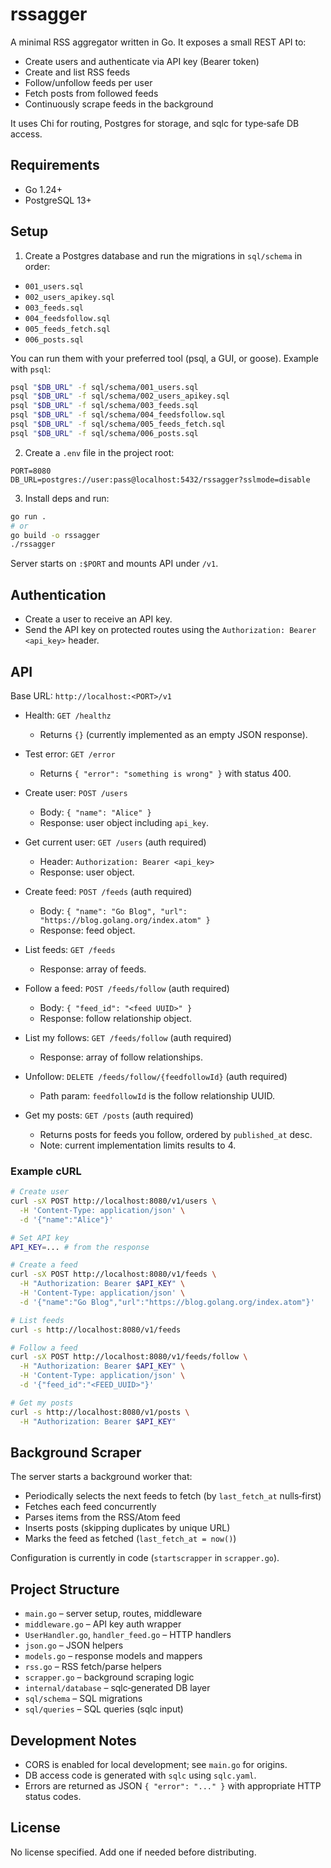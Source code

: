 # rssagger

A minimal RSS aggregator written in Go. It exposes a small REST API to:

- Create users and authenticate via API key (Bearer token)
- Create and list RSS feeds
- Follow/unfollow feeds per user
- Fetch posts from followed feeds
- Continuously scrape feeds in the background

It uses Chi for routing, Postgres for storage, and sqlc for type‑safe DB access.

## Requirements

- Go 1.24+
- PostgreSQL 13+

## Setup

1) Create a Postgres database and run the migrations in `sql/schema` in order:

- `001_users.sql`
- `002_users_apikey.sql`
- `003_feeds.sql`
- `004_feedsfollow.sql`
- `005_feeds_fetch.sql`
- `006_posts.sql`

You can run them with your preferred tool (psql, a GUI, or goose). Example with `psql`:

```bash
psql "$DB_URL" -f sql/schema/001_users.sql
psql "$DB_URL" -f sql/schema/002_users_apikey.sql
psql "$DB_URL" -f sql/schema/003_feeds.sql
psql "$DB_URL" -f sql/schema/004_feedsfollow.sql
psql "$DB_URL" -f sql/schema/005_feeds_fetch.sql
psql "$DB_URL" -f sql/schema/006_posts.sql
```

2) Create a `.env` file in the project root:

```env
PORT=8080
DB_URL=postgres://user:pass@localhost:5432/rssagger?sslmode=disable
```

3) Install deps and run:

```bash
go run .
# or
go build -o rssagger
./rssagger
```

Server starts on `:$PORT` and mounts API under `/v1`.

## Authentication

- Create a user to receive an API key.
- Send the API key on protected routes using the `Authorization: Bearer <api_key>` header.

## API

Base URL: `http://localhost:<PORT>/v1`

- Health: `GET /healthz`
  - Returns `{}` (currently implemented as an empty JSON response).

- Test error: `GET /error`
  - Returns `{ "error": "something is wrong" }` with status 400.

- Create user: `POST /users`
  - Body: `{ "name": "Alice" }`
  - Response: user object including `api_key`.

- Get current user: `GET /users` (auth required)
  - Header: `Authorization: Bearer <api_key>`
  - Response: user object.

- Create feed: `POST /feeds` (auth required)
  - Body: `{ "name": "Go Blog", "url": "https://blog.golang.org/index.atom" }`
  - Response: feed object.

- List feeds: `GET /feeds`
  - Response: array of feeds.

- Follow a feed: `POST /feeds/follow` (auth required)
  - Body: `{ "feed_id": "<feed UUID>" }`
  - Response: follow relationship object.

- List my follows: `GET /feeds/follow` (auth required)
  - Response: array of follow relationships.

- Unfollow: `DELETE /feeds/follow/{feedfollowId}` (auth required)
  - Path param: `feedfollowId` is the follow relationship UUID.

- Get my posts: `GET /posts` (auth required)
  - Returns posts for feeds you follow, ordered by `published_at` desc.
  - Note: current implementation limits results to 4.

### Example cURL

```bash
# Create user
curl -sX POST http://localhost:8080/v1/users \
  -H 'Content-Type: application/json' \
  -d '{"name":"Alice"}'

# Set API key
API_KEY=... # from the response

# Create a feed
curl -sX POST http://localhost:8080/v1/feeds \
  -H "Authorization: Bearer $API_KEY" \
  -H 'Content-Type: application/json' \
  -d '{"name":"Go Blog","url":"https://blog.golang.org/index.atom"}'

# List feeds
curl -s http://localhost:8080/v1/feeds

# Follow a feed
curl -sX POST http://localhost:8080/v1/feeds/follow \
  -H "Authorization: Bearer $API_KEY" \
  -H 'Content-Type: application/json' \
  -d '{"feed_id":"<FEED_UUID>"}'

# Get my posts
curl -s http://localhost:8080/v1/posts \
  -H "Authorization: Bearer $API_KEY"
```

## Background Scraper

The server starts a background worker that:

- Periodically selects the next feeds to fetch (by `last_fetch_at` nulls‑first)
- Fetches each feed concurrently
- Parses items from the RSS/Atom feed
- Inserts posts (skipping duplicates by unique URL)
- Marks the feed as fetched (`last_fetch_at = now()`)

Configuration is currently in code (`startscrapper` in `scrapper.go`).

## Project Structure

- `main.go` – server setup, routes, middleware
- `middleware.go` – API key auth wrapper
- `UserHandler.go`, `handler_feed.go` – HTTP handlers
- `json.go` – JSON helpers
- `models.go` – response models and mappers
- `rss.go` – RSS fetch/parse helpers
- `scrapper.go` – background scraping logic
- `internal/database` – sqlc‑generated DB layer
- `sql/schema` – SQL migrations
- `sql/queries` – SQL queries (sqlc input)

## Development Notes

- CORS is enabled for local development; see `main.go` for origins.
- DB access code is generated with `sqlc` using `sqlc.yaml`.
- Errors are returned as JSON `{ "error": "..." }` with appropriate HTTP status codes.

## License

No license specified. Add one if needed before distributing.
